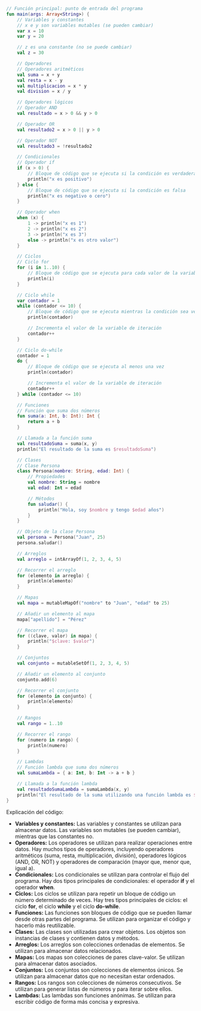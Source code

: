 ```kotlin
// Función principal: punto de entrada del programa
fun main(args: Array<String>) {
    // Variables y constantes
    // x e y son variables mutables (se pueden cambiar)
    var x = 10
    var y = 20

    // z es una constante (no se puede cambiar)
    val z = 30

    // Operadores
    // Operadores aritméticos
    val suma = x + y
    val resta = x - y
    val multiplicacion = x * y
    val division = x / y

    // Operadores lógicos
    // Operador AND
    val resultado = x > 0 && y > 0

    // Operador OR
    val resultado2 = x > 0 || y > 0

    // Operador NOT
    val resultado3 = !resultado2

    // Condicionales
    // Operador if
    if (x > 0) {
        // Bloque de código que se ejecuta si la condición es verdadera
        println("x es positivo")
    } else {
        // Bloque de código que se ejecuta si la condición es falsa
        println("x es negativo o cero")
    }

    // Operador when
    when (x) {
        1 -> println("x es 1")
        2 -> println("x es 2")
        3 -> println("x es 3")
        else -> println("x es otro valor")
    }

    // Ciclos
    // Ciclo for
    for (i in 1..10) {
        // Bloque de código que se ejecuta para cada valor de la variable de iteración
        println(i)
    }

    // Ciclo while
    var contador = 1
    while (contador <= 10) {
        // Bloque de código que se ejecuta mientras la condición sea verdadera
        println(contador)

        // Incrementa el valor de la variable de iteración
        contador++
    }

    // Ciclo do-while
    contador = 1
    do {
        // Bloque de código que se ejecuta al menos una vez
        println(contador)

        // Incrementa el valor de la variable de iteración
        contador++
    } while (contador <= 10)

    // Funciones
    // Función que suma dos números
    fun suma(a: Int, b: Int): Int {
        return a + b
    }

    // Llamada a la función suma
    val resultadoSuma = suma(x, y)
    println("El resultado de la suma es $resultadoSuma")

    // Clases
    // Clase Persona
    class Persona(nombre: String, edad: Int) {
        // Propiedades
        val nombre: String = nombre
        val edad: Int = edad

        // Métodos
        fun saludar() {
            println("Hola, soy $nombre y tengo $edad años")
        }
    }

    // Objeto de la clase Persona
    val persona = Persona("Juan", 25)
    persona.saludar()

    // Arreglos
    val arreglo = intArrayOf(1, 2, 3, 4, 5)

    // Recorrer el arreglo
    for (elemento in arreglo) {
        println(elemento)
    }

    // Mapas
    val mapa = mutableMapOf("nombre" to "Juan", "edad" to 25)

    // Añadir un elemento al mapa
    mapa["apellido"] = "Pérez"

    // Recorrer el mapa
    for ((clave, valor) in mapa) {
        println("$clave: $valor")
    }

    // Conjuntos
    val conjunto = mutableSetOf(1, 2, 3, 4, 5)

    // Añadir un elemento al conjunto
    conjunto.add(6)

    // Recorrer el conjunto
    for (elemento in conjunto) {
        println(elemento)
    }

    // Rangos
    val rango = 1..10

    // Recorrer el rango
    for (numero in rango) {
        println(numero)
    }

    // Lambdas
    // Función lambda que suma dos números
    val sumaLambda = { a: Int, b: Int -> a + b }

    // Llamada a la función lambda
    val resultadoSumaLambda = sumaLambda(x, y)
    println("El resultado de la suma utilizando una función lambda es $resultadoSumaLambda")
}
```

Explicación del código:

* **Variables y constantes:** Las variables y constantes se utilizan para almacenar datos. Las variables son mutables (se pueden cambiar), mientras que las constantes no.
* **Operadores:** Los operadores se utilizan para realizar operaciones entre datos. Hay muchos tipos de operadores, incluyendo operadores aritméticos (suma, resta, multiplicación, división), operadores lógicos (AND, OR, NOT) y operadores de comparación (mayor que, menor que, igual a).
* **Condicionales:** Los condicionales se utilizan para controlar el flujo del programa. Hay dos tipos principales de condicionales: el operador **if** y el operador **when**.
* **Ciclos:** Los ciclos se utilizan para repetir un bloque de código un número determinado de veces. Hay tres tipos principales de ciclos: el ciclo **for**, el ciclo **while** y el ciclo **do-while**.
* **Funciones:** Las funciones son bloques de código que se pueden llamar desde otras partes del programa. Se utilizan para organizar el código y hacerlo más reutilizable.
* **Clases:** Las clases son utilizadas para crear objetos. Los objetos son instancias de clases y contienen datos y métodos.
* **Arreglos:** Los arreglos son colecciones ordenadas de elementos. Se utilizan para almacenar datos relacionados.
* **Mapas:** Los mapas son colecciones de pares clave-valor. Se utilizan para almacenar datos asociados.
* **Conjuntos:** Los conjuntos son colecciones de elementos únicos. Se utilizan para almacenar datos que no necesitan estar ordenados.
* **Rangos:** Los rangos son colecciones de números consecutivos. Se utilizan para generar listas de números y para iterar sobre ellos.
* **Lambdas:** Las lambdas son funciones anónimas. Se utilizan para escribir código de forma más concisa y expresiva.